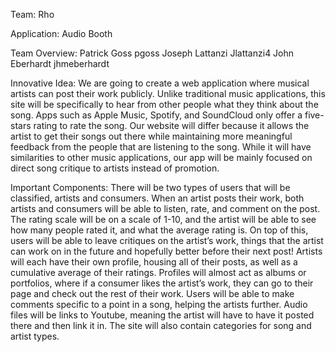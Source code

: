 Team: Rho

Application: Audio Booth

Team Overview: 
Patrick Goss 
pgoss
Joseph Lattanzi 
Jlattanzi4
John Eberhardt
jhmeberhardt
	
Innovative Idea:
	We are going to create a web application where musical artists can post their work publicly. Unlike traditional music applications, this site will be specifically to hear from other people what they think about the song. Apps such as Apple Music, Spotify, and SoundCloud only offer a five-stars rating to rate the song. Our website will differ because it allows the artist to get their songs out there while maintaining more meaningful feedback from the people that are listening to the song. While it will have similarities to other music applications, our app will be mainly focused on direct song critique to artists instead of promotion.
	

Important Components:
	There will be two types of users that will be classified, artists and consumers. When an artist posts their work, both artists and consumers will be able to listen, rate, and comment on the post. The rating scale will be on a scale of 1-10, and the artist will be able to see how many people rated it, and what the average rating is. On top of this, users will be able to leave critiques on the artist’s work, things that the artist can work on in the future and hopefully better before their next post!
	Artists will each have their own profile, housing all of their posts, as well as a cumulative average of their ratings. Profiles will almost act as albums or portfolios, where if a consumer likes the artist’s work, they can go to their page and check out the rest of their work. Users will be able to make comments specific to a point in a song, helping the artists further. Audio files will be links to Youtube, meaning the artist will have to have it posted there and then link it in. The site will also contain categories for song and artist types.